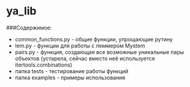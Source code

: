 # ya_lib
###Содержимое:
- common_functions.py - общие функции, упрощающие рутину
- lem.py - функции для работы с леммером Mystem
- pairs.py - функция, создающая все возможные уникальные пары объектов (устарела, сейчас вместо неё используется itertools.combinations)
- папка tests - тестирование работы функций
- папка examples - примеры использования
